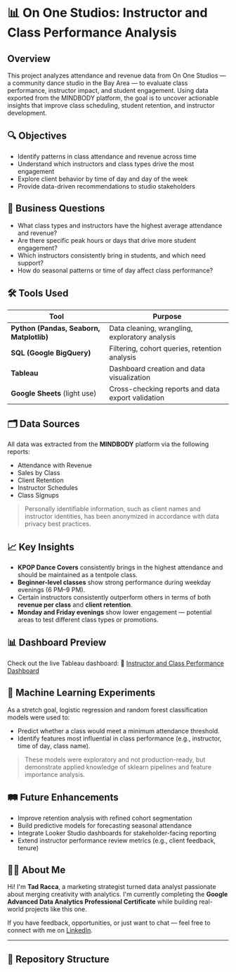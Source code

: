 # 📊 On One Studios: Instructor and Class Performance Analysis

## Overview

This project analyzes attendance and revenue data from On One Studios — a community dance studio in the Bay Area — to evaluate class performance, instructor impact, and student engagement. Using data exported from the MINDBODY platform, the goal is to uncover actionable insights that improve class scheduling, student retention, and instructor development.

## 🔍 Objectives

- Identify patterns in class attendance and revenue across time
- Understand which instructors and class types drive the most engagement
- Explore client behavior by time of day and day of the week
- Provide data-driven recommendations to studio stakeholders

## 🧠 Business Questions

- What class types and instructors have the highest average attendance and revenue?
- Are there specific peak hours or days that drive more student engagement?
- Which instructors consistently bring in students, and which need support?
- How do seasonal patterns or time of day affect class performance?

## 🛠️ Tools Used

| Tool        | Purpose                          |
|-------------|----------------------------------|
| **Python (Pandas, Seaborn, Matplotlib)** | Data cleaning, wrangling, exploratory analysis |
| **SQL (Google BigQuery)**            | Filtering, cohort queries, retention analysis |
| **Tableau**                          | Dashboard creation and data visualization     |
| **Google Sheets** (light use)                | Cross-checking reports and data export validation |

## 🗂️ Data Sources

All data was extracted from the **MINDBODY** platform via the following reports:
- Attendance with Revenue
- Sales by Class
- Client Retention
- Instructor Schedules
- Class Signups

> Personally identifiable information, such as client names and instructor identities, has been anonymized in accordance with data privacy best practices.

## 📈 Key Insights

- **KPOP Dance Covers** consistently brings in the highest attendance and should be maintained as a tentpole class.
- **Beginner-level classes** show strong performance during weekday evenings (6 PM–9 PM).
- Certain instructors consistently outperform others in terms of both **revenue per class** and **client retention**.
- **Monday and Friday evenings** show lower engagement — potential areas to test different class types or promotions.

## 📊 Dashboard Preview

Check out the live Tableau dashboard:
🔗 [Instructor and Class Performance Dashboard](https://public.tableau.com/app/profile/tad.racca/viz/OnOneStudiosInstructorandClassPerformanceOverview/InstructorandClassPerformanceDashboard)

## 🧪 Machine Learning Experiments

As a stretch goal, logistic regression and random forest classification models were used to:
- Predict whether a class would meet a minimum attendance threshold.
- Identify features most influential in class performance (e.g., instructor, time of day, class name).

> These models were exploratory and not production-ready, but demonstrate applied knowledge of sklearn pipelines and feature importance analysis.

## 🛤️ Future Enhancements

- Improve retention analysis with refined cohort segmentation
- Build predictive models for forecasting seasonal attendance
- Integrate Looker Studio dashboards for stakeholder-facing reporting
- Extend instructor performance review metrics (e.g., client feedback, tenure)

## 🙋‍♂️ About Me

Hi! I'm **Tad Racca**, a marketing strategist turned data analyst passionate about merging creativity with analytics. I'm currently completing the **Google Advanced Data Analytics Professional Certificate** while building real-world projects like this one. 

If you have feedback, opportunities, or just want to chat — feel free to connect with me on [LinkedIn](https://www.linkedin.com/in/tadracca/).

---

## 📁 Repository Structure

